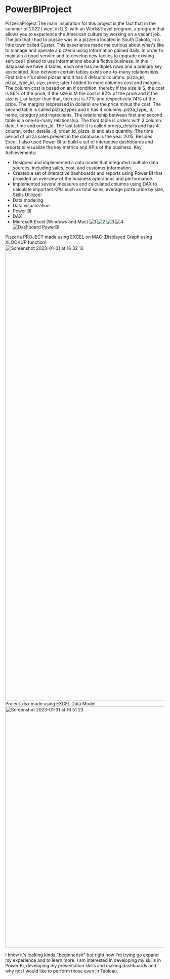 # PowerBIProject
PizzeriaProject
The main inspiration for this project is the fact that in the summer of 2022 I went in U.S. with an Work&Travel program, a program that allows you to experience the American culture by working on a vacant job. The job that I had to pursue was in a pizzeria located in South Dakota, in a little town called Custer. This experience made me curious about what's like to manage and operate a pizzeria using information gained daily.
In order to maintain a good service and to develop new tactics to upgrade existing services I planed to use informations about a fictive business.
In this database we have 4 tables, each one has multiples rows and a primary key associated. Also between certain tables exists one-to-many relationships. First table it’s called pizzas and it has 4 defaults columns: pizza_id, pizza_type_id, size, price; later I added to more columns cost and margins. The column cost is based on an if condition, thereby if the size is S, the cost is 86% of the price, if the size is M the cost is 82% of the price and if the size is L or larger than that, the cost is 77% and respectively 74% of the price. The margins (expressed in dollars) are the price minus the cost. The second table is called pizza_types and it has 4 columns: pizza_type_id, name, category and ingredients. The relationship between first and second table is a one-to-many relationship. The third table is orders with 3 column: date, time and order_id. The last table it is called orders_details and has 4 column: order_details_id, order_id, pizza_id and also quantity. The time period of pizza sales present in the database is the year 2015. 
Besides Excel, I also used Power BI to build a set of interactive dashboards and reports to visualize the key metrics and KPIs of the business.
Key Achievements:
- Designed and implemented a data model that integrated multiple data sources, including sales, cost, and customer information.
- Created a set of interactive dashboards and reports using Power BI that provided an overview of the business operations and performance.
- Implemented several measures and calculated columns using DAX to calculate important KPIs such as total sales, average pizza price by size,
Skills Utilized:
- Data modeling
- Data visualization
- Power BI
- DAX
- Microsoft Excel (Windows and Mac)
![1](https://user-images.githubusercontent.com/124059871/215784886-b81b46f3-7d7b-4a15-bcb3-a9e409ead7bf.png)
![2](https://user-images.githubusercontent.com/124059871/215784902-8f5db2a0-6a06-4803-9d0e-a8decac53d7a.png)
![3](https://user-images.githubusercontent.com/124059871/215784905-89313992-33b2-44d0-a978-e766e225779a.png)
![4](https://user-images.githubusercontent.com/124059871/215784914-a6a0e0aa-cc9d-4515-aed1-af5f9dce1ed9.png)
![Dashboard PowerBI](https://user-images.githubusercontent.com/124059871/215784927-e0f2609a-ce38-4e33-aab0-d287b378df1d.png)

Pizzeria PROJECT made using EXCEL on MAC (Displayed Graph using XLOOKUP function)
<img width="1440" alt="Screenshot 2023-01-31 at 16 32 12" src="https://user-images.githubusercontent.com/124059871/215790931-96571c05-11a0-4289-b571-3611025e0486.png">
Proiect.xlsx made using EXCEL Data Model
<img width="762" alt="Screenshot 2023-01-31 at 16 51 23" src="https://user-images.githubusercontent.com/124059871/215793856-5ba53475-e002-4e41-874a-e8868b88c96b.png">

I know it's looking kinda "beginnerish" but right now I'm trying go expand my experience and to learn more. I am interested in developing my skills in Power Bi, developing my presentation skills and making dashboards and why not I would like to perform those even in Tableau.
